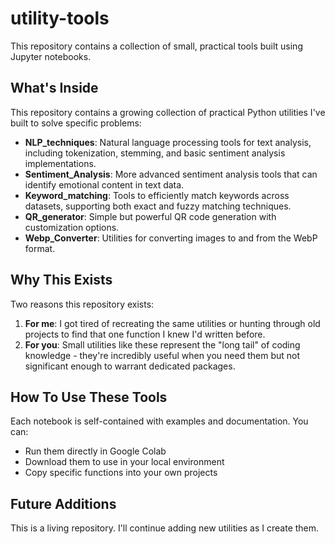 # utility-tools
This repository contains a collection of small, practical tools built using Jupyter notebooks.

## What's Inside
This repository contains a growing collection of practical Python utilities I've built to solve specific problems:

 - **NLP_techniques**: Natural language processing tools for text analysis, including tokenization, stemming, and basic sentiment analysis implementations.
- **Sentiment_Analysis**: More advanced sentiment analysis tools that can identify emotional content in text data.
- **Keyword_matching**: Tools to efficiently match keywords across datasets, supporting both exact and fuzzy matching techniques.
- **QR_generator**: Simple but powerful QR code generation with customization options.
- **Webp_Converter**: Utilities for converting images to and from the WebP format.

## Why This Exists
Two reasons this repository exists:

1. **For me**: I got tired of recreating the same utilities or hunting through old projects to find that one function I knew I'd written before.
2. **For you**: Small utilities like these represent the "long tail" of coding knowledge - they're incredibly useful when you need them but not significant enough to warrant dedicated packages.

## How To Use These Tools
Each notebook is self-contained with examples and documentation. You can:

- Run them directly in Google Colab
- Download them to use in your local environment
- Copy specific functions into your own projects

## Future Additions
This is a living repository. I'll continue adding new utilities as I create them. 
